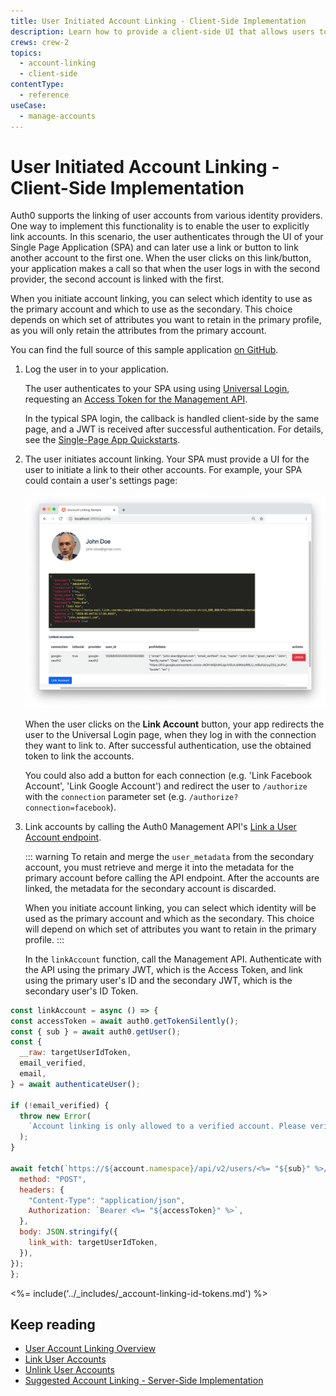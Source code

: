 ```yaml
---
title: User Initiated Account Linking - Client-Side Implementation
description: Learn how to provide a client-side UI that allows users to authenticate to their other accounts and link these to their primary account using a SPA.
crews: crew-2
topics:
  - account-linking
  - client-side
contentType:
  - reference
useCase:
  - manage-accounts
---
```


# User Initiated Account Linking - Client-Side Implementation

Auth0 supports the linking of user accounts from various identity providers. One way to implement this functionality is to enable the user to explicitly link accounts. In this scenario, the user authenticates through the UI of your Single Page Application (SPA) and can later use a link or button to link another account to the first one. When the user clicks on this link/button, your application makes a call so that when the user logs in with the second provider, the second account is linked with the first.

When you initiate account linking, you can select which identity to use as the primary account and which to use as the secondary. This choice depends on which set of attributes you want to retain in the primary profile, as you will only retain the attributes from the primary account.

You can find the full source of this sample application [on GitHub](https://github.com/auth0-samples/auth0-link-accounts-sample/tree/master/SPA).

1. Log the user in to your application. 

    The user authenticates to your SPA using using [Universal Login](/universal-login), requesting an [Access Token for the Management API](/api/management/v2/get-access-tokens-for-spas).

    In the typical SPA login, the callback is handled client-side by the same page, and a JWT is received after successful authentication. For details, see the [Single-Page App Quickstarts](/quickstart/spa).

2. The user initiates account linking. Your SPA must provide a UI for the user to initiate a link to their other accounts. For example, your SPA could contain a user's settings page:

    ![SPA User Settings Example](/media/articles/link-accounts/account-linking-spa.png)

    When the user clicks on the **Link Account** button, your app redirects the user to the Universal Login page, when they log in with the connection they want to link to. After successful authentication, use the obtained token to link the accounts.

    You could also add a button for each connection (e.g. 'Link Facebook Account', 'Link Google Account') and redirect the user to `/authorize` with the `connection` parameter set (e.g. `/authorize?connection=facebook`).

3. Link accounts by calling the Auth0 Management API's [Link a User Account endpoint](/api/v2#!/Users/post_identities).

    ::: warning
    To retain and merge the `user_metadata` from the secondary account, you must retrieve and merge it into the metadata for the primary account before calling the API endpoint. After the accounts are linked, the metadata for the secondary account is discarded. 
    
    When you initiate account linking, you can select which identity will be used as the primary account and which as the secondary. This choice will depend on which set of attributes you want to retain in the primary profile.
    :::

    In the `linkAccount` function, call the Management API. Authenticate with the API using the primary JWT, which is the Access Token, and link using the primary user's ID and the secondary JWT, which is the secondary user's ID Token.

  ```js
  const linkAccount = async () => {
  const accessToken = await auth0.getTokenSilently();
  const { sub } = await auth0.getUser();
  const {
    __raw: targetUserIdToken,
    email_verified,
    email,
  } = await authenticateUser();

  if (!email_verified) {
    throw new Error(
      `Account linking is only allowed to a verified account. Please verify your email <%= "${email}" %>.`
    );
  }

  await fetch(`https://${account.namespace}/api/v2/users/<%= "${sub}" %>/identities`, {
    method: "POST",
    headers: {
      "Content-Type": "application/json",
      Authorization: `Bearer <%= "${accessToken}" %>`,
    },
    body: JSON.stringify({
      link_with: targetUserIdToken,
    }),
  });
};
```

<%= include('../_includes/_account-linking-id-tokens.md') %>

## Keep reading

* [User Account Linking Overview](/users/concepts/overview-user-account-linking)
* [Link User Accounts](/users/guides/link-user-accounts)
* [Unlink User Accounts](/users/guides/unlink-user-accounts)
* [Suggested Account Linking - Server-Side Implementation](/users/references/link-accounts-server-side-scenario)
